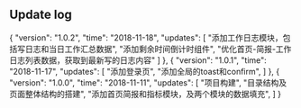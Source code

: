 ## Update log

  {
    "version": "1.0.2",
    "time": "2018-11-18",
    "updates": [
      "添加工作日志模块，包括写日志和当日工作汇总数据",
      "添加剩余时间倒计时组件",
      "优化首页-简报-工作日志列表数据，获取到最新写的日志内容"
    ]
  },
  {
    "version": "1.0.1",
    "time": "2018-11-17",
    "updates": [
      "添加登录页",
      "添加全局的toast和confirm",
    ]
  },
  {
    "version": "1.0.0",
    "time": "2018-11-11",
    "updates": [
      "项目构建",
      "目录结构及页面整体结构的搭建",
      "添加首页简报和指标模块，及两个模块的数据填充",
    ]
  }
